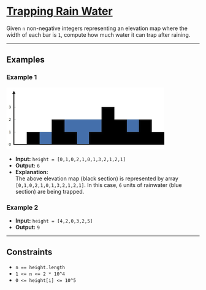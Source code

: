 # [Trapping Rain Water](https://leetcode.com/problems/trapping-rain-water/)

Given `n` non-negative integers representing an elevation map where the width of each bar is `1`, compute how much water it can trap after raining.

---

## Examples

### Example 1
![Example 1 Graph](../../Image/42.png)
- **Input:** `height = [0,1,0,2,1,0,1,3,2,1,2,1]`
- **Output:** `6`
- **Explanation:**  
  The above elevation map (black section) is represented by array `[0,1,0,2,1,0,1,3,2,1,2,1]`. In this case, `6` units of rainwater (blue section) are being trapped.

### Example 2
- **Input:** `height = [4,2,0,3,2,5]`
- **Output:** `9`

---

## Constraints
- `n == height.length`
- `1 <= n <= 2 * 10^4`
- `0 <= height[i] <= 10^5`
